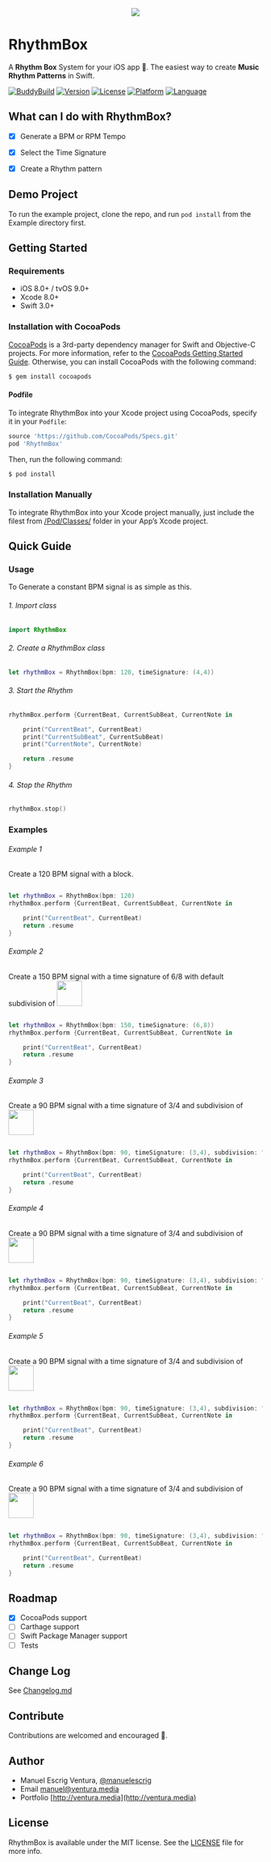<p align="center"><img src="https://github.com/manuelescrig/RhythmBox/blob/master/Slice%201.png?raw=true"></p>

# RhythmBox
A **Rhythm Box** System for your iOS app 🎵. The easiest way to create **Music Rhythm Patterns** in Swift.

[![BuddyBuild](https://dashboard.buddybuild.com/api/statusImage?appID=589332f8c8fcc401007586ce&branch=master&build=latest)](https://dashboard.buddybuild.com/apps/589332f8c8fcc401007586ce/build/latest?branch=master)
[![Version](https://img.shields.io/cocoapods/v/RhythmBox.svg?style=flat)](http://cocoapods.org/pods/RhythmBox)
[![License](https://img.shields.io/cocoapods/l/RhythmBox.svg?style=flat)](http://cocoapods.org/pods/RhythmBox)
[![Platform](https://img.shields.io/cocoapods/p/RhythmBox.svg?style=flat)](http://cocoapods.org/pods/RhythmBox)
[![Language](https://img.shields.io/badge/language-swift-oragne.svg?style=flat)](https://developer.apple.com/swift)


## What can I do with RhythmBox?
- [x] Generate a BPM or RPM Tempo
- [x] Select the Time Signature
- [x] Create a Rhythm pattern


## Demo Project

To run the example project, clone the repo, and run `pod install` from the Example directory first.

## Getting Started

### Requirements

- iOS 8.0+ / tvOS 9.0+
- Xcode 8.0+
- Swift 3.0+


### Installation with CocoaPods

[CocoaPods](cocoapods.org) is a 3rd-party dependency manager for Swift and Objective-C projects. For more information, refer to the [CocoaPods Getting Started Guide](https://guides.cocoapods.org/using/getting-started.html). Otherwise, you can install CocoaPods with the following command:

```bash
$ gem install cocoapods
```

#### Podfile
To integrate RhythmBox into your Xcode project using CocoaPods, specify it in your `Podfile`:

```ruby
source 'https://github.com/CocoaPods/Specs.git'
pod 'RhythmBox'
```

Then, run the following command:

```bash
$ pod install
```

###  Installation Manually
To integrate RhythmBox into your Xcode project manually, just include the filest from [/Pod/Classes/](https://github.com/manuelescrig/RhythmBox/tree/master/RhythmBox/Classes) folder in your App’s Xcode project.


## Quick Guide

### Usage

To Generate a constant BPM signal is as simple as this.

###### 1. Import class

```swift
import RhythmBox
```

###### 2. Create a RhythmBox class

```swift
let rhythmBox = RhythmBox(bpm: 120, timeSignature: (4,4))

```

###### 3. Start the Rhythm

```swift
rhythmBox.perform {CurrentBeat, CurrentSubBeat, CurrentNote in

    print("CurrentBeat", CurrentBeat)
    print("CurrentSubBeat", CurrentSubBeat)
    print("CurrentNote", CurrentNote)

    return .resume
}

```

###### 4. Stop the Rhythm 

```swift
rhythmBox.stop()

```


### Examples

###### Example 1

Create a 120 BPM signal with a block.

```swift

let rhythmBox = RhythmBox(bpm: 120)
rhythmBox.perform {CurrentBeat, CurrentSubBeat, CurrentNote in

    print("CurrentBeat", CurrentBeat)
    return .resume
}

```


###### Example 2
Create a 150 BPM signal with a time signature of 6/8 with default subdivision of <img src="https://github.com/manuelescrig/RhythmBox/blob/master/Resources/1.png" height="50">

```swift

let rhythmBox = RhythmBox(bpm: 150, timeSignature: (6,8))
rhythmBox.perform {CurrentBeat, CurrentSubBeat, CurrentNote in

    print("CurrentBeat", CurrentBeat)
    return .resume
}
```


###### Example 3
Create a 90 BPM signal with a time signature of 3/4 and subdivision of <img src="https://github.com/manuelescrig/RhythmBox/blob/master/Resources/2.png" height="50">


```swift

let rhythmBox = RhythmBox(bpm: 90, timeSignature: (3,4), subdivision: "11")
rhythmBox.perform {CurrentBeat, CurrentSubBeat, CurrentNote in

    print("CurrentBeat", CurrentBeat)
    return .resume
}
```


###### Example 4
Create a 90 BPM signal with a time signature of 3/4 and subdivision of <img src="https://github.com/manuelescrig/RhythmBox/blob/master/Resources/3.png" height="50"> 

```swift

let rhythmBox = RhythmBox(bpm: 90, timeSignature: (3,4), subdivision: "111")
rhythmBox.perform {CurrentBeat, CurrentSubBeat, CurrentNote in

    print("CurrentBeat", CurrentBeat)
    return .resume
}
```


###### Example 5
Create a 90 BPM signal with a time signature of 3/4 and subdivision of <img src="https://github.com/manuelescrig/RhythmBox/blob/master/Resources/3b.png" height="50">

```swift

let rhythmBox = RhythmBox(bpm: 90, timeSignature: (3,4), subdivision: "011")
rhythmBox.perform {CurrentBeat, CurrentSubBeat, CurrentNote in

    print("CurrentBeat", CurrentBeat)
    return .resume
}
```


###### Example 6
Create a 90 BPM signal with a time signature of 3/4 and subdivision of <img src="https://github.com/manuelescrig/RhythmBox/blob/master/Resources/4.png" height="50">

```swift

let rhythmBox = RhythmBox(bpm: 90, timeSignature: (3,4), subdivision: "10111")
rhythmBox.perform {CurrentBeat, CurrentSubBeat, CurrentNote in

    print("CurrentBeat", CurrentBeat)
    return .resume
}
```


## Roadmap
- [x] CocoaPods support
- [ ] Carthage support
- [ ] Swift Package Manager support
- [ ] Tests

## Change Log

See [Changelog.md](https://github.com/manuelescrig/RhythmBox/blob/master/CHANGELOG.md)

## Contribute

Contributions are welcomed and encouraged 💜.

## Author

- Manuel Escrig Ventura, [@manuelescrig](https://www.twitter.com/manuelescrig/)
- Email [manuel@ventura.media](mailto:manuel@ventura.media)
- Portfolio [http://ventura.media](http://ventura.media)


## License

RhythmBox is available under the MIT license. See the [LICENSE](https://github.com/manuelescrig/RhythmBox/blob/master/LICENSE) file for more info.
